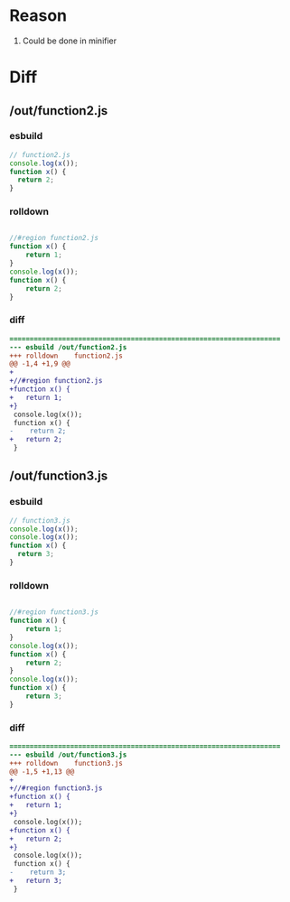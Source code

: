 # Reason
1. Could be done in minifier
# Diff
## /out/function2.js
### esbuild
```js
// function2.js
console.log(x());
function x() {
  return 2;
}
```
### rolldown
```js

//#region function2.js
function x() {
	return 1;
}
console.log(x());
function x() {
	return 2;
}

```
### diff
```diff
===================================================================
--- esbuild	/out/function2.js
+++ rolldown	function2.js
@@ -1,4 +1,9 @@
+
+//#region function2.js
+function x() {
+	return 1;
+}
 console.log(x());
 function x() {
-    return 2;
+	return 2;
 }

```
## /out/function3.js
### esbuild
```js
// function3.js
console.log(x());
console.log(x());
function x() {
  return 3;
}
```
### rolldown
```js

//#region function3.js
function x() {
	return 1;
}
console.log(x());
function x() {
	return 2;
}
console.log(x());
function x() {
	return 3;
}

```
### diff
```diff
===================================================================
--- esbuild	/out/function3.js
+++ rolldown	function3.js
@@ -1,5 +1,13 @@
+
+//#region function3.js
+function x() {
+	return 1;
+}
 console.log(x());
+function x() {
+	return 2;
+}
 console.log(x());
 function x() {
-    return 3;
+	return 3;
 }

```